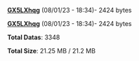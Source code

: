 [**GX5LXhqg**](/data/GX5LXhqg.txt) (08/01/23 - 18:34)- 2424 bytes

[**GX5LXhqg**](/data/GX5LXhqg.txt) (08/01/23 - 18:34)- 2424 bytes

**Total Datas**: 3348

**Total Size**: 21.25 MB / 21.2 MB